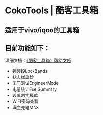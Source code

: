 # CokoTools | 酷客工具箱

适用于vivo/iqoo的工具箱
---
## 目前功能如下：

详细文档：[《酷客工具箱》帮助文档](https://yorick-ryu.github.io/2023/02/11/Project/CookTools-doc/)

- 锁频段LockBands
- 状态栏显秒
- 工厂测试EngineerMode
- 电量统计FuelSummary
- 设置勿扰模式
- WIFI密码查看
- 满血充电MAX

